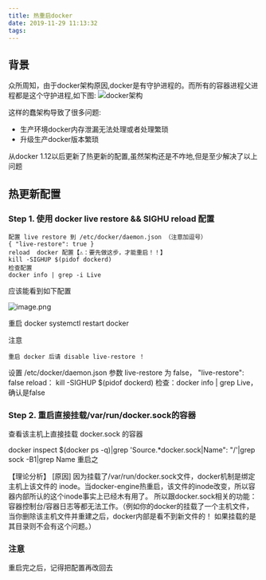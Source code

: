 ```yaml
---
title: 热重启docker
date: 2019-11-29 11:13:32
tags:
---
```


## 背景
众所周知，由于docker架构原因,docker是有守护进程的。而所有的容器进程父进程都是这个守护进程,如下图:
![docker架构](https://i.loli.net/2019/11/29/JrG9j7QxCK1HpAL.png)

这样的蠢架构导致了很多问题:
- 生产环境docker内存泄漏无法处理或者处理繁琐
- 升级生产docker版本繁琐



从docker 1.12以后更新了热更新的配置,虽然架构还是不咋地,但是至少解决了以上问题

## 热更新配置
### Step 1. 使用 docker live restore && SIGHU reload 配置
```
配置 live restore 到 /etc/docker/daemon.json （注意加逗号）
{ "live-restore": true }
reload  docker 配置【⚠️：要先做这步，才能重启！！】
kill -SIGHUP $(pidof dockerd)
检查配置
docker info | grep -i Live
```
应该能看到如下配置

![image.png](https://i.loli.net/2019/11/29/sY31qC4miSgWGHF.png)

重启 docker
systemctl restart docker

注意 
```
重启 docker 后请 disable live-restore ！
```

设置  /etc/docker/daemon.json 参数 live-restore 为 false， "live-restore": false
reload： kill -SIGHUP $(pidof dockerd)
检查：docker info | grep Live，确认是false


### Step 2. 重启直接挂载/var/run/docker.sock的容器

查看该主机上直接挂载 docker.sock 的容器   

docker inspect $(docker ps -q)|grep 'Source.*docker.sock\|Name": "/'|grep sock -B1|grep Name
重启之

【理论分析】
[原因] 因为挂载了/var/run/docker.sock文件，docker机制是绑定主机上该文件的 inode。当docker-engine热重启，该文件的inode改变，所以容器内部所认的这个inode事实上已经木有用了。 所以跟docker.sock相关的功能：容器控制台/容器日志等都无法工作。（例如你的docker的挂载了一个主机文件，当你删除该主机文件并重建之后，docker内部是看不到新文件的！ 如果挂载的是其目录则不会有这个问题。）

### 注意
重启完之后，记得把配置再改回去